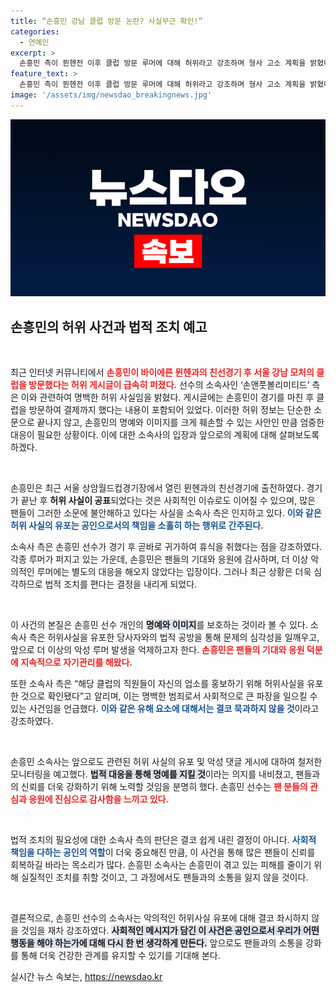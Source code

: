 ```yaml
---
title: “손흥민 강남 클럽 방문 논란? 사실무근 확인!”
categories:
  - 연예인
excerpt: >
  손흥민 측이 뮌헨전 이후 클럽 방문 루머에 대해 허위라고 강조하며 형사 고소 계획을 밝혔다. 소속사는 악성 루머에 강력히 대응하겠다는 의지를 내비쳤다.
feature_text: >
  손흥민 측이 뮌헨전 이후 클럽 방문 루머에 대해 허위라고 강조하며 형사 고소 계획을 밝혔다. 소속사는 악성 루머에 강력히 대응하겠다는 의지를 내비쳤다.
image: '/assets/img/newsdao_breakingnews.jpg'
---
```


<p><img src="/assets/img/newsdao_breakingnews.jpg" alt="ontimetimes 속보" /></p>

<h2 data-ke-size="size26">손흥민의 허위 사건과 법적 조치 예고</h2>

<p data-ke-size="size16">&nbsp;</p>

<p>최근 인터넷 커뮤니티에서 <b><span style="color: #ee2323;">손흥민이 바이에른 뮌헨과의 친선경기 후 서울 강남 모처의 클럽을 방문했다는 허위 게시글이 급속히 퍼졌다.</span></b> 선수의 소속사인 ‘손앤풋볼리미티드’ 측은 이와 관련하여 명백한 허위 사실임을 밝혔다. 게시글에는 손흥민이 경기를 마친 후 클럽을 방문하여 결제까지 했다는 내용이 포함되어 있었다. 이러한 허위 정보는 단순한 소문으로 끝나지 않고, 손흥민의 명예와 이미지를 크게 훼손할 수 있는 사안인 만큼 엄중한 대응이 필요한 상황이다. 이에 대한 소속사의 입장과 앞으로의 계획에 대해 살펴보도록 하겠다.</p>

<p data-ke-size="size16">&nbsp;</p>

<p>손흥민은 최근 서울 상암월드컵경기장에서 열린 뮌헨과의 친선경기에 출전하였다. 경기가 끝난 후 <strong>허위 사실이 공표</strong>되었다는 것은 사회적인 이슈로도 이어질 수 있으며, 많은 팬들이 그러한 소문에 불안해하고 있다는 사실을 소속사 측은 인지하고 있다. <b><span style="color: #1a5490;">이와 같은 허위 사실의 유포는 공인으로서의 책임을 소홀히 하는 행위로 간주된다.</span></b> </p>

<p>소속사 측은 손흥민 선수가 경기 후 곧바로 귀가하여 휴식을 취했다는 점을 강조하였다. 각종 루머가 퍼지고 있는 가운데, 손흥민은 팬들의 기대와 응원에 감사하며, 더 이상 악의적인 루머에는 별도의 대응을 해오지 않았다는 입장이다. 그러나 최근 상황은 더욱 심각하므로 법적 조치를 편다는 결정을 내리게 되었다.</p>

<p data-ke-size="size16">&nbsp;</p>

<p>이 사건의 본질은 손흥민 선수 개인의 <b><span style="background-color: #21538527;">명예와 이미지</span></b>를 보호하는 것이라 볼 수 있다. 소속사 측은 허위사실을 유포한 당사자와의 법적 공방을 통해 문제의 심각성을 일깨우고, 앞으로 더 이상의 악성 루머 발생을 억제하고자 한다. <b><span style="color: #ee2323;">손흥민은 팬들의 기대와 응원 덕분에 지속적으로 자기관리를 해왔다.</span></b></p>

<p>또한 소속사 측은 “해당 클럽의 직원들이 자신의 업소를 홍보하기 위해 허위사실을 유포한 것으로 확인됐다”고 알리며, 이는 명백한 범죄로서 사회적으로 큰 파장을 일으킬 수 있는 사건임을 언급했다. <b><span style="color: #1a5490;">이와 같은 유해 요소에 대해서는 결코 묵과하지 않을 것</span></b>이라고 강조하였다.</p>

<p data-ke-size="size16">&nbsp;</p>

<p>손흥민 소속사는 앞으로도 관련된 허위 사실의 유포 및 악성 댓글 게시에 대하여 철저한 모니터링을 예고했다. <b><span style="background-color: #21538527;">법적 대응을 통해 명예를 지킬 것</span></b>이라는 의지를 내비쳤고, 팬들과의 신뢰를 더욱 강화하기 위해 노력할 것임을 분명히 했다. 손흥민 선수는 <b><span style="color: #ee2323;">팬 분들의 관심과 응원에 진심으로 감사함을 느끼고 있다.</span></b></p>

<p data-ke-size="size16">&nbsp;</p>

<p>법적 조치의 필요성에 대한 소속사 측의 판단은 결코 쉽게 내린 결정이 아니다. <b><span style="color: #1a5490;">사회적 책임을 다하는 공인의 역할</span></b>이 더욱 중요해진 만큼, 이 사건을 통해 많은 팬들이 신뢰를 회복하길 바라는 목소리가 많다. 손흥민 소속사는 손흥민이 겪고 있는 피해를 줄이기 위해 실질적인 조치를 취할 것이고, 그 과정에서도 팬들과의 소통을 잃지 않을 것이다.</p>

<p data-ke-size="size16">&nbsp;</p>

<p>결론적으로, 손흥민 선수의 소속사는 악의적인 허위사실 유포에 대해 결코 좌시하지 않을 것임을 재차 강조하였다. <b><span style="background-color: #21538527;">사회적인 메시지가 담긴 이 사건은 공인으로서 우리가 어떤 행동을 해야 하는가에 대해 다시 한 번 생각하게 만든다.</span></b> 앞으로도 팬들과의 소통을 강화를 통해 더욱 건강한 관계를 유지할 수 있기를 기대해 본다.</p>
실시간 뉴스 속보는, <a href="https://newsdao.kr" rel="dofollow">https://newsdao.kr</a>


